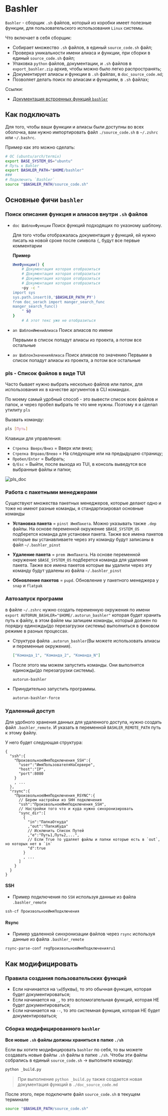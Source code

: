 # Bashler

`Bashler` - сборщик `.sh` файлов, который из коробки имеет полезные функции, для пользовательского использования `Linux` системы.

Что включает в себя сборщик:

- Собирает множество `.sh` файлов, в единый `source_code.sh` файл;
- Проверка уникальности имени алиаса и функции, при сборки в единый `source_code.sh` файл;
- Упаковка `python` файлов, документации, и `.sh` файлов в `export_bashler.zip` архив, чтобы можно было легко распространять;
- Документирует алиасы и функции в `.sh` файлах, в `doc_source_code.md`;
- Позволяет делать поиск по алиасам и функциям, в `.sh` файлах;

Ссылки:

- [Документация встроенных функций `bashler`](./doc_source_code.md#документация-функций)

## Как подключать

Для того, чтобы ваши функции и алиасы были доступны во всех оболочка, вам нужно импортировать файл `./source_code.sh` в `~/.zshrc` или `~/.bashrc`.

Пример как это можно сделать:

```bash
# ОС (ubuntu/arch/termix)
export BASE_SYSTEM_OS="ubuntu"
# Путь к Bahler
export BASHLER_PATH="$HOME/bashler"
###
# Подключить `Bashler`
source "$BASHLER_PATH/source_code.sh"
```

## Основные фичи `bashler`

### Поиск описания функция и алиасов внутри `.sh` файлов

- `doc ШаблонФункции` Поиск функций подходящих по указному шаблону.

  Для того чтобы отображалась документация у функций, ей нужно писать на новой сроке после символа `{`, будут все первые комментарии

  **Пример**

  ```bash
  ИмяФункции() {
      # Документация которая отобразиться
      # Документация которая отобразиться
      # Документация которая отобразиться
      # Документация которая отобразиться
      ~py -c "
  import sys
  sys.path.insert(0,'$BASHLER_PATH_PY')
  from doc_serach import manger_search_func
  manger_search_func()
      " $@
  }
      # А этот текс уже не отобразиться
  ```

- `an ШаблонИмениАлиаса` Поиск алиасов по имени

  Первыми в список попадут алиасы из проекта, а потом все остальные

- `av ШаблонЗначенияАлиаса` Поиск алиасов по значению
  Первыми в список попадут алиасы из проекта, а потом все остальные

### pls - Список файлов в виде TUI

Часто бывает нужно выбрать несколько файлов или папок, для использования их в качестве аргументов в CLI командах.

По моему самый удобный способ - это вывести список всех файлов и папок, и через пробел выбрать те что мне нужны. Поэтому я и сделал утилиту `pls`

Вызвать команду:

```bash
pls [Путь]
```

Клавиши для управления:

- `Стрелка Вверх/Вниз`    = Вверх или вниз;
- `Стрелка Вправо/Влево`  = На следующие или на предыдущею страницу;
- `Пробел/Enter`          = Выбрать;
- `Q/Esc`                 = Выйти, после выхода из TUI, в консоль выведутся все выбранные файлы и папки;

![pls_doc](./media_doc/pls_doc.png)

### Работа с пакетными менеджерами

Существуют множества пакетных менеджеров, которые делают одно и тоже но имеют разные команды, я стандартизировал основные команды

- **Установка пакета** = `pinst ИмяПакета`. Можно указывать также `.dep` файлы. На основе переменной окружение `$BASE_SYSTEM_OS` подберется команда для установки пакета. Также все имена пакетов которые вы устанавливаете через эту команду будут записаны в файл `~/.bashler_pinst`

- **Удаление пакета** = `prem ИмяПакета`. На основе переменной окружение `$BASE_SYSTEM_OS` подберется команда для удаления пакета. Также все имена пакетов которые вы удалили через эту команду будут удалены из файла `~/.bashler_pinst`

- **Обновление пакетов** = `pupd`. Обновление у пакетного менеджера у `snap` и `flatpak`

### Автозапуск программ

в файле `~/.zshrc` нужно создать переменную окружения по имени `export AUTORUN_BASHLER="$HOME/.autorun_bashler"` которая будет хранить путь к файлу, в этом файле мы запишем команды, который должен по порядку единожды(до перезагрузки системы) выполниться в фоновом режиме в разных процессах.

- Структура файла `.autorun_bashler`(Вы можете использовать алиасы и переменные окружения).

  ```json
  ["Команда_1", "Команда_2", "Команда_N"]
  ```

- После этого мы можем запустить команды. Они выполнятся единожды(до перезагрузки системы).

  ```bash
  autorun-bashler
  ```

- Принудительно запустить программы.

  ```bash
  autorun-bashler-force
  ```

### Удаленный доступ

Для удобного хранения данных для удаленного доступа, нужно создать файл `.bashler_remote`. И указать в переменной `BASHLER_REMOTE_PATH` путь к этому файлу.

У него будет следующая структура:

```jsonc
{
  "ssh":{
    "ПроизвольноеИмяПодключения_SSH":{
      "user":"ИмяПользователяНаСервере",
      "host":"IP", 
      "port":8080
    }
    , ...
  },
  "rsync":{
    "ПроизвольноеИмяПодключения_RSYNC":{
      // Берем настройки из SHH подключения
      "ssh":"ПроизвольноеИмяПодключения_SSH",
      // Настройки того что и куда нужно синхронизировать
      "sync_dir":[
        {
          "in":"ПапкаОткуда"
          ,"out":"ПапкаКуда"
          // Исключить Список Путей
          ,"e":"Путь1,Путь2,...",
          // Если True то удаляет файлы и папки которые есть в `out`, но которых нет в `in`
          "d":true
        }
        , ...
      ]
    }
  }
}
```

#### SSH

- Пример подключения по `SSH` используя данные из файла `.bashler_remote`

```bash
ssh-cf ПроизвольноеИмяПодключения
```

#### Rsync

- Пример удаленной синхронизации файлов через `rsync` используя данные из файла `.bashler_remote`

```bash
rsync-parse-conf regПроизвольноеИмяПодключенияru1 
```

## Как модифицировать

### Правила создания пользовательских функций

- Если начинается на `\w`(буквы), то это обычная функция, которая будет документироваться;
- Если начинается на `_`, то это вспомогательная функций, которая НЕ будет документироваться;
- Если начинается на `--`, то это системная функция, которая НЕ будет документироваться;

### Сборка модифицированного `bashler`

**Все новые `.sh` файлы должны храниться в папке `./sh`**

Если вы хотите модифицировать `bashler` по себя, то вы можете создавать новые файлы `.sh` файлы в папке `./sh`.
Чтобы эти файлы собрались в единый `source_code.sh` -> выполните команду:

```bash
python _build.py  
```

> При выполнение `python _build.py` также создается новая документация функций в `./doc_source_code.md`

После этого, пере подключите файл `source_code.sh` в текущем терминале

```bash
source "$BASHLER_PATH/source_code.sh"
```
